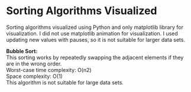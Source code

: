 # Sorting Algorithms Visualized
Sorting algorithms visualized using Python and only matplotlib library for visualization. I did not use matplotlib animation for visualization. I used updating new values with pauses, so it is not suitable for larger data sets.  

**Bubble Sort:**  
This sorting works by repeatedly swapping the adjacent elements if they are in the wrong order.  
Worst-case time complexity: O(n2)  
Space complexity: O(1)  
This algorithm is not suitable for large data sets.  
